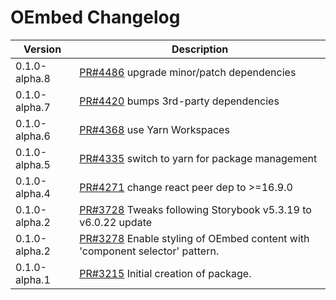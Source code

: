 # OEmbed Changelog

| Version       | Description                                                                                                              |
| ------------- | ------------------------------------------------------------------------------------------------------------------------ |
| 0.1.0-alpha.8 | [PR#4486](https://github.com/bbc/psammead/pull/4486) upgrade minor/patch dependencies |
| 0.1.0-alpha.7 | [PR#4420](https://github.com/bbc/psammead/pull/4420) bumps 3rd-party dependencies |
| 0.1.0-alpha.6 | [PR#4368](https://github.com/bbc/psammead/pull/4368) use Yarn Workspaces |
| 0.1.0-alpha.5 | [PR#4335](https://github.com/bbc/psammead/pull/4335) switch to yarn for package management |
| 0.1.0-alpha.4 | [PR#4271](https://github.com/bbc/psammead/pull/4271) change react peer dep to >=16.9.0 |
| 0.1.0-alpha.2 | [PR#3728](https://github.com/bbc/psammead/pull/3728) Tweaks following Storybook v5.3.19 to v6.0.22 update                |
| 0.1.0-alpha.2 | [PR#3278](https://github.com/bbc/psammead/pull/3278) Enable styling of OEmbed content with 'component selector' pattern. |
| 0.1.0-alpha.1 | [PR#3215](https://github.com/bbc/psammead/pull/3215) Initial creation of package.                                        |
